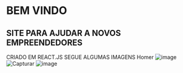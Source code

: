 # BEM VINDO
## SITE PARA AJUDAR  A NOVOS EMPREENDEDORES
CRIADO EM REACT.JS
SEGUE ALGUMAS IMAGENS
Homer
![image](https://user-images.githubusercontent.com/80328167/135344753-e1d83477-3e50-4d61-90ed-574fbf94a08e.png)
![Capturar](https://user-images.githubusercontent.com/80328167/135344511-4ead1f38-e58d-4b79-b11a-da71a8b91bc4.PNG)
![image](https://user-images.githubusercontent.com/80328167/135344829-2333b0c2-1cb0-418d-93f9-8f74c62f5e5f.png)
